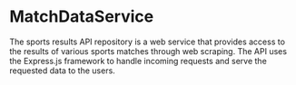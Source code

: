 # MatchDataService
The sports results API repository is a web service that provides access to the results of various sports matches through web scraping. The API uses the Express.js framework to handle incoming requests and serve the requested data to the users.
